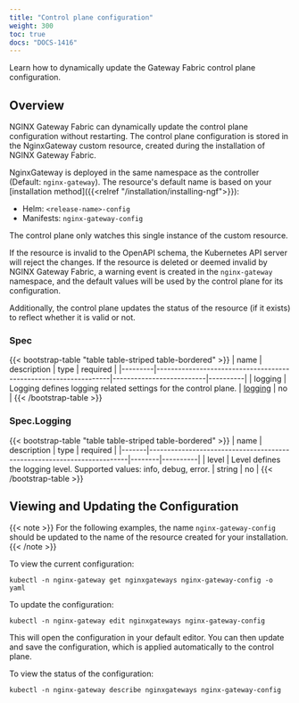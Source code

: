 ```yaml
---
title: "Control plane configuration"
weight: 300
toc: true
docs: "DOCS-1416"
---
```


Learn how to dynamically update the Gateway Fabric control plane configuration.

## Overview

NGINX Gateway Fabric can dynamically update the control plane configuration without restarting. The control plane configuration is stored in the NginxGateway custom resource, created during the installation of NGINX Gateway Fabric.

NginxGateway is deployed in the same namespace as the controller (Default: `nginx-gateway`). The resource's default name is based on your [installation method]({{<relref "/installation/installing-ngf">}}):

- Helm: `<release-name>-config`
- Manifests: `nginx-gateway-config`

The control plane only watches this single instance of the custom resource.

If the resource is invalid to the OpenAPI schema, the Kubernetes API server will reject the changes. If the resource is deleted or deemed invalid by NGINX Gateway Fabric, a warning event is created in the `nginx-gateway` namespace, and the default values will be used by the control plane for its configuration.

Additionally, the control plane updates the status of the resource (if it exists) to reflect whether it is valid or not.

### Spec

{{< bootstrap-table "table table-striped table-bordered" >}}
| name    | description                                                     | type                     | required |
|---------|-----------------------------------------------------------------|--------------------------|----------|
| logging | Logging defines logging related settings for the control plane. | [logging](#speclogging) | no       |
{{< /bootstrap-table >}}

### Spec.Logging

{{< bootstrap-table "table table-striped table-bordered" >}}
| name  | description                                                            | type   | required |
|-------|------------------------------------------------------------------------|--------|----------|
| level | Level defines the logging level. Supported values: info, debug, error. | string | no       |
{{< /bootstrap-table >}}

## Viewing and Updating the Configuration

{{< note >}} For the following examples, the name `nginx-gateway-config` should be updated to the name of the resource created for your installation. {{< /note >}}

To view the current configuration:

```shell
kubectl -n nginx-gateway get nginxgateways nginx-gateway-config -o yaml
```

To update the configuration:

```shell
kubectl -n nginx-gateway edit nginxgateways nginx-gateway-config
```

This will open the configuration in your default editor. You can then update and save the configuration, which is applied automatically to the control plane.

To view the status of the configuration:

```shell
kubectl -n nginx-gateway describe nginxgateways nginx-gateway-config
```
